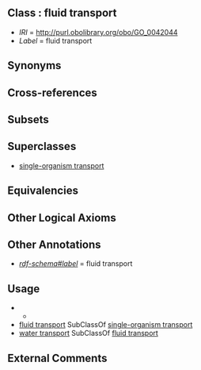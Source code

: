 
## Class : fluid transport

 * *IRI* = http://purl.obolibrary.org/obo/GO_0042044
 * *Label* = fluid transport

## Synonyms


## Cross-references


## Subsets


## Superclasses

 * [single-organism transport](../../GO/65/GO_0044765.md)

## Equivalencies


## Other Logical Axioms


## Other Annotations

 * *[rdf-schema#label](../../el/rdf-schema#label.md)* = fluid transport

## Usage

 * -
 * [fluid transport](../../GO/44/GO_0042044.md) SubClassOf [single-organism transport](../../GO/65/GO_0044765.md)
 * [water transport](../../GO/33/GO_0006833.md) SubClassOf [fluid transport](../../GO/44/GO_0042044.md)

## External Comments


